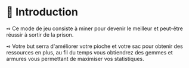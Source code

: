 # 📜 Introduction
➺ Ce mode de jeu consiste à miner pour devenir le meilleur et peut-être réussir à sortir de la prison.  

➺ Votre but serra d'améliorer votre pioche et votre sac pour obtenir des ressources en plus, au fil du temps vous obtiendrez des gemmes et armures vous permettant de maximiser vos statistiques.
